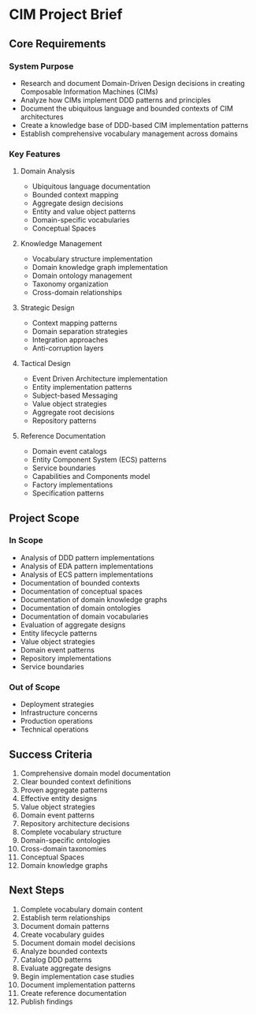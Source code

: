 # CIM Project Brief

## Core Requirements

### System Purpose
- Research and document Domain-Driven Design decisions in creating Composable Information Machines (CIMs)
- Analyze how CIMs implement DDD patterns and principles
- Document the ubiquitous language and bounded contexts of CIM architectures
- Create a knowledge base of DDD-based CIM implementation patterns
- Establish comprehensive vocabulary management across domains

### Key Features
1. Domain Analysis
   - Ubiquitous language documentation
   - Bounded context mapping
   - Aggregate design decisions
   - Entity and value object patterns
   - Domain-specific vocabularies
   - Conceptual Spaces

2. Knowledge Management
   - Vocabulary structure implementation
   - Domain knowledge graph implementation  
   - Domain ontology management
   - Taxonomy organization
   - Cross-domain relationships

3. Strategic Design
   - Context mapping patterns
   - Domain separation strategies
   - Integration approaches
   - Anti-corruption layers

4. Tactical Design
   - Event Driven Architecture implementation
   - Entity implementation patterns
   - Subject-based Messaging
   - Value object strategies
   - Aggregate root decisions
   - Repository patterns

5. Reference Documentation
   - Domain event catalogs
   - Entity Component System (ECS) patterns
   - Service boundaries
   - Capabilities and Components model
   - Factory implementations
   - Specification patterns

## Project Scope

### In Scope
- Analysis of DDD pattern implementations
- Analysis of EDA pattern implementations
- Analysis of ECS pattern implementations
- Documentation of bounded contexts
- Documentation of conceptual spaces
- Documentation of domain knowledge graphs
- Documentation of domain ontologies
- Documentation of domain vocabularies
- Evaluation of aggregate designs
- Entity lifecycle patterns
- Value object strategies
- Domain event patterns
- Repository implementations
- Service boundaries

### Out of Scope
- Deployment strategies
- Infrastructure concerns
- Production operations
- Technical operations

## Success Criteria
1. Comprehensive domain model documentation
2. Clear bounded context definitions
3. Proven aggregate patterns
4. Effective entity designs
5. Value object strategies
6. Domain event patterns
7. Repository architecture decisions
8. Complete vocabulary structure
9. Domain-specific ontologies
10. Cross-domain taxonomies
11. Conceptual Spaces
12. Domain knowledge graphs

## Next Steps
1. Complete vocabulary domain content
2. Establish term relationships
3. Document domain patterns
4. Create vocabulary guides
5. Document domain model decisions
6. Analyze bounded contexts
7. Catalog DDD patterns
8. Evaluate aggregate designs
9. Begin implementation case studies 
10. Document implementation patterns
11. Create reference documentation
12. Publish findings

